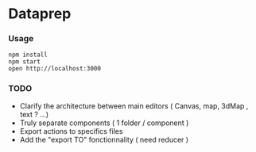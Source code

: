 Dataprep
=====================


### Usage

```
npm install
npm start
open http://localhost:3000
```


### TODO
- Clarify the architecture between main editors ( Canvas, map, 3dMap , text ? ...)
- Truly separate components ( 1 folder / component )
- Export actions to specifics files
- Add the "export TO" fonctionnality ( need reducer )
